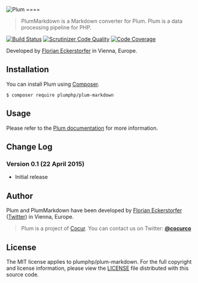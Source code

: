 <img src="https://florian.ec/img/plum/logo.png" alt="Plum">
====

> PlumMarkdown is a Markdown converter for Plum. Plum is a data processing pipeline for PHP.

[![Build Status](https://travis-ci.org/plumphp/plum-markdown.svg)](https://travis-ci.org/plumphp/plum-markdown)
[![Scrutinizer Code Quality](https://scrutinizer-ci.com/g/plumphp/plum-markdown/badges/quality-score.png?b=master)](https://scrutinizer-ci.com/g/plumphp/plum-markdown/?branch=master)
[![Code Coverage](https://scrutinizer-ci.com/g/plumphp/plum-markdown/badges/coverage.png?b=master)](https://scrutinizer-ci.com/g/plumphp/plum-markdown/?branch=master)

Developed by [Florian Eckerstorfer](https://florian.ec) in Vienna, Europe.


Installation
------------

You can install Plum using [Composer](http://getcomposer.org).

```shell
$ composer require plumphp/plum-markdown
```


Usage
-----

Please refer to the [Plum documentation](https://github.com/plumphp/plum/blob/master/docs/index.md) for more
information.


Change Log
----------

### Version 0.1 (22 April 2015)

- Initial release


Author
------

Plum and PlumMarkdown have been developed by [Florian Eckerstorfer](https://florian.ec)
([Twitter](https://twitter.com/Florian_)) in Vienna, Europe.

> Plum is a project of [Cocur](http://cocur.co). You can contact us on Twitter:
> [**@cocurco**](https://twitter.com/cocurco)


License
-------

The MIT license applies to plumphp/plum-markdown. For the full copyright and license information,
please view the [LICENSE](https://github.com/plumphp/plum-markdown/blob/master/LICENSE) file distributed with this
source code.
